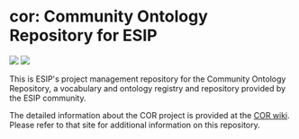 # cor: Community Ontology Repository for ESIP 
<a href="http://esipfed.org">![](http://badge.esipfed.org/testbed.svg?display=logo)</a> 
<a href="http://esipfed.org">![](http://badge.esipfed.org/semanticweb.svg?display=logo)</a>

This is ESIP's project management repository for the Community Ontology Repository, 
a vocabulary and ontology registry and repository provided by the ESIP community.

The detailed information about the COR project is provided at the [COR wiki](https://github.com/ESIPFed/cor/wiki). 
Please refer to that site for additional information on this repository.



